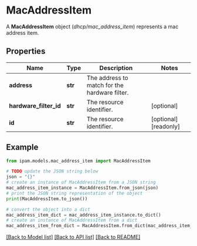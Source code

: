 # MacAddressItem

A __MacAddressItem__ object (_dhcp/mac_address_item_) represents a mac address item.

## Properties

Name | Type | Description | Notes
------------ | ------------- | ------------- | -------------
**address** | **str** | The address to match for the hardware filter. | 
**hardware_filter_id** | **str** | The resource identifier. | [optional] 
**id** | **str** | The resource identifier. | [optional] [readonly] 

## Example

```python
from ipam.models.mac_address_item import MacAddressItem

# TODO update the JSON string below
json = "{}"
# create an instance of MacAddressItem from a JSON string
mac_address_item_instance = MacAddressItem.from_json(json)
# print the JSON string representation of the object
print(MacAddressItem.to_json())

# convert the object into a dict
mac_address_item_dict = mac_address_item_instance.to_dict()
# create an instance of MacAddressItem from a dict
mac_address_item_from_dict = MacAddressItem.from_dict(mac_address_item_dict)
```
[[Back to Model list]](../README.md#documentation-for-models) [[Back to API list]](../README.md#documentation-for-api-endpoints) [[Back to README]](../README.md)


